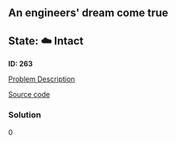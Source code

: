## An engineers' dream come true

## State: :cloud: **Intact**

**ID: 263**

[Problem Description](https://projecteuler.net/problem=263)

[Source code](main.cpp)

### Solution
0